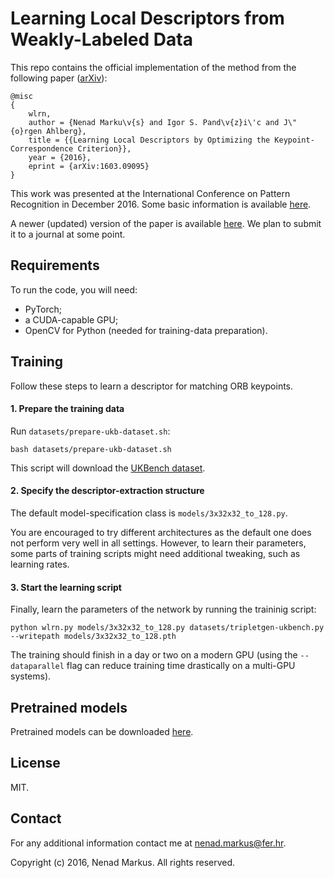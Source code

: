 # Learning Local Descriptors from Weakly-Labeled Data

This repo contains the official implementation of the method from the following paper ([arXiv](https://arxiv.org/abs/1603.09095)):

```
@misc
{
	wlrn,
	author = {Nenad Marku\v{s} and Igor S. Pand\v{z}i\'c and J\"{o}rgen Ahlberg},
	title = {{Learning Local Descriptors by Optimizing the Keypoint-Correspondence Criterion}},
	year = {2016},
	eprint = {arXiv:1603.09095}
}
```

This work was presented at the International Conference on Pattern Recognition in December 2016.
Some basic information is available [here](INFO.md).

A newer (updated) version of the paper is available [here](http://hotlab.fer.hr/_download/repository/wlrn.pdf).
We plan to submit it to a journal at some point.

## Requirements

To run the code, you will need:

* PyTorch;
* a CUDA-capable GPU;
* OpenCV for Python (needed for training-data preparation).

## Training

Follow these steps to learn a descriptor for matching ORB keypoints.

#### 1. Prepare the training data

Run `datasets/prepare-ukb-dataset.sh`:

	bash datasets/prepare-ukb-dataset.sh

This script will download the [UKBench dataset](https://archive.org/details/ukbench).

#### 2. Specify the descriptor-extraction structure

The default model-specification class is `models/3x32x32_to_128.py`.

You are encouraged to try different architectures as the default one does not perform very well in all settings.
However, to learn their parameters, some parts of training scripts might need additional tweaking, such as learning rates.

#### 3. Start the learning script

Finally, learn the parameters of the network by running the traininig script:

	python wlrn.py models/3x32x32_to_128.py datasets/tripletgen-ukbench.py --writepath models/3x32x32_to_128.pth

The training should finish in a day or two on a modern GPU
(using the `--dataparallel` flag can reduce training time drastically on a multi-GPU systems).

## Pretrained models

Pretrained models can be downloaded [here](https://drive.google.com/open?id=18ybkdPl-NnAyHLgg0zU-hni__4V7E4XR).

## License

MIT.

## Contact

For any additional information contact me at <nenad.markus@fer.hr>.

Copyright (c) 2016, Nenad Markus. All rights reserved.